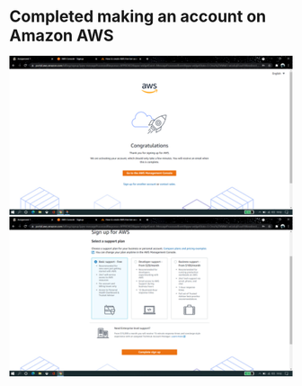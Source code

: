 # Completed making an account on Amazon AWS

![](images/Screenshot1.png)
![](images/Screenshot2.png)
